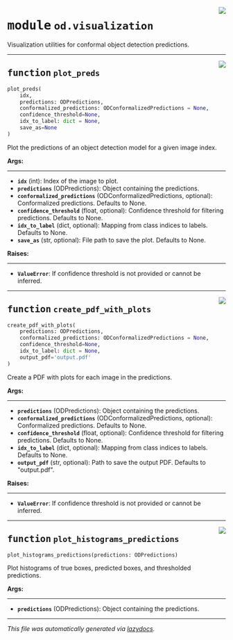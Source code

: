 <!-- markdownlint-disable -->

<a href="https://github.com/leoandeol/cods/blob/main/cods/od/visualization.py#L0"><img align="right" style="float:right;" src="https://img.shields.io/badge/-source-cccccc?style=flat-square"></a>

# <kbd>module</kbd> `od.visualization`
Visualization utilities for conformal object detection predictions. 


---

<a href="https://github.com/leoandeol/cods/blob/main/cods/od/visualization.py#L12"><img align="right" style="float:right;" src="https://img.shields.io/badge/-source-cccccc?style=flat-square"></a>

## <kbd>function</kbd> `plot_preds`

```python
plot_preds(
    idx,
    predictions: ODPredictions,
    conformalized_predictions: ODConformalizedPredictions = None,
    confidence_threshold=None,
    idx_to_label: dict = None,
    save_as=None
)
```

Plot the predictions of an object detection model for a given image index. 



**Args:**
 
---- 
 - <b>`idx`</b> (int):  Index of the image to plot. 
 - <b>`predictions`</b> (ODPredictions):  Object containing the predictions. 
 - <b>`conformalized_predictions`</b> (ODConformalizedPredictions, optional):  Conformalized predictions. Defaults to None. 
 - <b>`confidence_threshold`</b> (float, optional):  Confidence threshold for filtering predictions. Defaults to None. 
 - <b>`idx_to_label`</b> (dict, optional):  Mapping from class indices to labels. Defaults to None. 
 - <b>`save_as`</b> (str, optional):  File path to save the plot. Defaults to None. 



**Raises:**
 
------ 
 - <b>`ValueError`</b>:  If confidence threshold is not provided or cannot be inferred. 


---

<a href="https://github.com/leoandeol/cods/blob/main/cods/od/visualization.py#L183"><img align="right" style="float:right;" src="https://img.shields.io/badge/-source-cccccc?style=flat-square"></a>

## <kbd>function</kbd> `create_pdf_with_plots`

```python
create_pdf_with_plots(
    predictions: ODPredictions,
    conformalized_predictions: ODConformalizedPredictions = None,
    confidence_threshold=None,
    idx_to_label: dict = None,
    output_pdf='output.pdf'
)
```

Create a PDF with plots for each image in the predictions. 



**Args:**
 
---- 
 - <b>`predictions`</b> (ODPredictions):  Object containing the predictions. 
 - <b>`conformalized_predictions`</b> (ODConformalizedPredictions, optional):  Conformalized predictions. Defaults to None. 
 - <b>`confidence_threshold`</b> (float, optional):  Confidence threshold for filtering predictions. Defaults to None. 
 - <b>`idx_to_label`</b> (dict, optional):  Mapping from class indices to labels. Defaults to None. 
 - <b>`output_pdf`</b> (str, optional):  Path to save the output PDF. Defaults to "output.pdf". 



**Raises:**
 
------ 
 - <b>`ValueError`</b>:  If confidence threshold is not provided or cannot be inferred. 


---

<a href="https://github.com/leoandeol/cods/blob/main/cods/od/visualization.py#L350"><img align="right" style="float:right;" src="https://img.shields.io/badge/-source-cccccc?style=flat-square"></a>

## <kbd>function</kbd> `plot_histograms_predictions`

```python
plot_histograms_predictions(predictions: ODPredictions)
```

Plot histograms of true boxes, predicted boxes, and thresholded predictions. 



**Args:**
 
---- 
 - <b>`predictions`</b> (ODPredictions):  Object containing the predictions. 




---

_This file was automatically generated via [lazydocs](https://github.com/ml-tooling/lazydocs)._
